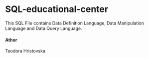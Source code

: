# SQL-educational-center
This SQL File contains Data Definition Language, Data Manipulation Language  and Data Query Language. 

#### Athor
Teodora Hristovska
